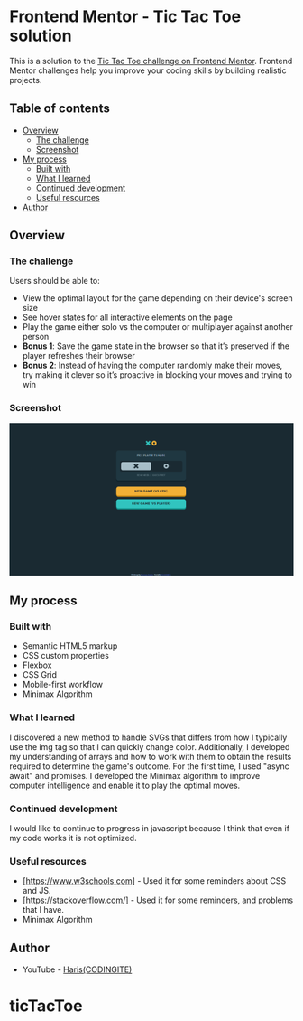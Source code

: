 # Frontend Mentor - Tic Tac Toe solution

This is a solution to the [Tic Tac Toe challenge on Frontend Mentor](https://www.frontendmentor.io/challenges/tic-tac-toe-game-Re7ZF_E2v). Frontend Mentor challenges help you improve your coding skills by building realistic projects.

## Table of contents

- [Overview](#overview)
  - [The challenge](#the-challenge)
  - [Screenshot](#screenshot)
- [My process](#my-process)
  - [Built with](#built-with)
  - [What I learned](#what-i-learned)
  - [Continued development](#continued-development)
  - [Useful resources](#useful-resources)
- [Author](#author)

## Overview

### The challenge

Users should be able to:

- View the optimal layout for the game depending on their device's screen size
- See hover states for all interactive elements on the page
- Play the game either solo vs the computer or multiplayer against another person
- **Bonus 1**: Save the game state in the browser so that it’s preserved if the player refreshes their browser
- **Bonus 2**: Instead of having the computer randomly make their moves, try making it clever so it’s proactive in blocking your moves and trying to win

### Screenshot

![](./screenshot.png)

## My process

### Built with

- Semantic HTML5 markup
- CSS custom properties
- Flexbox
- CSS Grid
- Mobile-first workflow
- Minimax Algorithm

### What I learned

I discovered a new method to handle SVGs that differs from how I typically use the img tag so that I can quickly change color. Additionally, I developed my understanding of arrays and how to work with them to obtain the results required to determine the game's outcome. For the first time, I used "async await" and promises. I developed the Minimax algorithm to improve computer intelligence and enable it to play the optimal moves.

### Continued development

I would like to continue to progress in javascript because I think that even if my code works it is not optimized.

### Useful resources

- [https://www.w3schools.com] - Used it for some reminders about CSS and JS.
- [https://stackoverflow.com/] - Used it for some reminders, and problems that I have.
- Minimax Algorithm

## Author

- YouTube - [Haris(CODINGITE)](www.youtube.com/@codingite)
# ticTacToe
